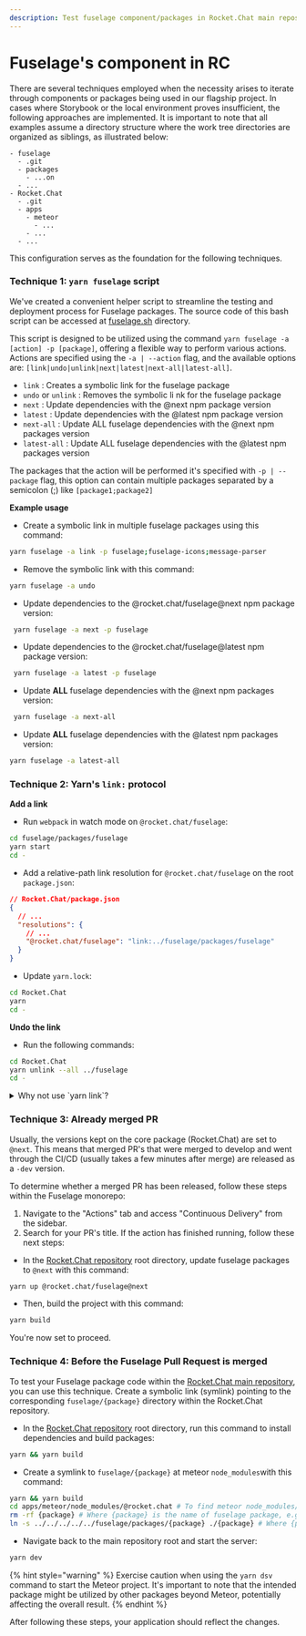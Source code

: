 ```yaml
---
description: Test fuselage component/packages in Rocket.Chat main repository
---
```


# Fuselage's component in RC

There are several techniques employed when the necessity arises to iterate through components or packages being used in our flagship project. In cases where Storybook or the local environment proves insufficient, the following approaches are implemented. It is important to note that all examples assume a directory structure where the work tree directories are organized as siblings, as illustrated below:

```
- fuselage
  - .git
  - packages
    - ...on
  - ...
- Rocket.Chat
  - .git
  - apps
    - meteor
      - ...
    - ...
  - ...
```

This configuration serves as the foundation for the following techniques.

### Technique 1: `yarn fuselage` script&#x20;

We've created a convenient helper script to streamline the testing and deployment process for Fuselage packages. The source code of this bash script can be accessed at [fuselage.sh](https://github.com/RocketChat/Rocket.Chat/blob/develop/fuselage.sh) directory.

This script is designed to be utilized using the command `yarn fuselage -a [action] -p [package]`, offering a flexible way to perform various actions. Actions are specified using the `-a | --action` flag, and the available options are: `[link|undo|unlink|next|latest|next-all|latest-all]`.

* &#x20;`link` : Creates a symbolic link for the fuselage package&#x20;
* &#x20;`undo` or `unlink` : Removes the symbolic li nk for the fuselage package&#x20;
* &#x20;`next` : Update dependencies with the @next npm package version&#x20;
* &#x20;`latest` : Update dependencies with the @latest npm package version&#x20;
* &#x20;`next-all` : Update ALL fuselage dependencies with the @next npm packages version&#x20;
* &#x20;`latest-all` : Update ALL fuselage dependencies with the @latest npm packages version

The packages that the action will be performed it's specified with `-p | --package`  flag, this option can contain multiple packages separated by a semicolon (;) like `[package1;package2]`

**Example usage**

* Create a symbolic link in multiple fuselage packages using this command:

```bash
yarn fuselage -a link -p fuselage;fuselage-icons;message-parser
```

* Remove the symbolic link with this command:&#x20;

```bash
yarn fuselage -a undo
```

* Update dependencies to the @rocket.chat/fuselage@next npm package version:

```bash
 yarn fuselage -a next -p fuselage
```

* Update dependencies to the @rocket.chat/fuselage@latest npm package version:

```bash
 yarn fuselage -a latest -p fuselage
```

* Update **ALL** fuselage dependencies with the @next npm packages version:

```bash
 yarn fuselage -a next-all
```

* Update **ALL** fuselage dependencies with the @latest npm packages version:&#x20;

```bash
yarn fuselage -a latest-all
```

### Technique 2: Yarn's `link:` protocol

**Add a link**

* Run `webpack` in watch mode on `@rocket.chat/fuselage`:

```bash
cd fuselage/packages/fuselage
yarn start
cd -
```

* Add a relative-path link resolution for `@rocket.chat/fuselage` on the root `package.json`:

```json
// Rocket.Chat/package.json
{
  // ...
  "resolutions": {
    // ...
    "@rocket.chat/fuselage": "link:../fuselage/packages/fuselage"
  }
}
```

* Update `yarn.lock`:

```bash
cd Rocket.Chat
yarn
cd -
```

**Undo the link**

* Run the following commands:

```bash
cd Rocket.Chat
yarn unlink --all ../fuselage
cd -
```



<details>

<summary>Why not use `yarn link`?</summary>

While the `yarn link` command typically achieves the desired outcome, Yarn seems to favor the "portal:" [protocol](https://yarnpkg.com/features/protocols), which can lead to dependency conflicts between worktrees. This preference poses limitations, making it unsuitable for this particular use case.

```
yarn link ../fuselage/packages/fuselage                                                                                                                                                                                    26581ms 
➤ YN0000: ┌ Resolution step
➤ YN0001: │ Error: @rocket.chat/css-in-js@workspace:~: Workspace not found (@rocket.chat/css-in-js@workspace:~)
    at ze.getWorkspaceByDescriptor (/Users/tasso/Projetos/Rocket.Chat/.yarn/releases/yarn-3.2.0.cjs:441:3273)
    at md.getCandidates (/Users/tasso/Projetos/Rocket.Chat/.yarn/releases/yarn-3.2.0.cjs:394:29907)
    at wd.getCandidates (/Users/tasso/Projetos/Rocket.Chat/.yarn/releases/yarn-3.2.0.cjs:395:1281)
    at wd.getCandidates (/Users/tasso/Projetos/Rocket.Chat/.yarn/releases/yarn-3.2.0.cjs:395:1281)
    at /Users/tasso/Projetos/Rocket.Chat/.yarn/releases/yarn-3.2.0.cjs:441:7765
    at Pg (/Users/tasso/Projetos/Rocket.Chat/.yarn/releases/yarn-3.2.0.cjs:394:11098)
    at le (/Users/tasso/Projetos/Rocket.Chat/.yarn/releases/yarn-3.2.0.cjs:441:7745)
➤ YN0000: └ Completed in 0s 391ms
➤ YN0000: Failed with errors in 0s 398ms
```

</details>

### Technique 3: Already merged PR

Usually, the versions kept on the core package (Rocket.Chat) are set to `@next`. This means that merged PR's that were merged to develop and went through the CI/CD (usually takes a few minutes after merge) are released as a `-dev` version.

To determine whether a merged PR has been released, follow these steps within the Fuselage monorepo:

1. Navigate to the "Actions" tab and access "Continuous Delivery" from the sidebar.
2. Search for your PR's title. If the action has finished running, follow these next steps:

* In the [Rocket.Chat repository](https://github.com/RocketChat/Rocket.Chat) root directory, update fuselage packages to `@next` with this command:

```bash
yarn up @rocket.chat/fuselage@next
```

* Then, build the project with this command:

```bash
yarn build
```

You're now set to proceed.

### Technique 4: Before the Fuselage Pull Request is merged

To test your Fuselage package code within the [Rocket.Chat main repository](https://github.com/RocketChat/Rocket.Chat), you can use this technique. Create a symbolic link (symlink) pointing to the corresponding `fuselage/{package}` directory within the Rocket.Chat repository.

* In the [Rocket.Chat repository](https://github.com/RocketChat/Rocket.Chat) root directory, run this command to install dependencies and build packages:

```bash
yarn && yarn build
```

* Create a symlink to `fuselage/{package}` at meteor `node_modules`with this command:

```bash
yarn && yarn build
cd apps/meteor/node_modules/@rocket.chat # To find meteor node_modules/@rocket.chat directory where the fuselage packages are installed
rm -rf {package} # Where {package} is the name of fuselage package, e.g: fuselage, message-parser, ui-kit, icons and others...
ln -s ../../../../../fuselage/packages/{package} ./{package} # Where {package} is the name of fuselage package and the path needs to aligned to your project location
```

* Navigate back to the main repository root and start the server:

```bash
yarn dev
```

{% hint style="warning" %}
Exercise caution when using the `yarn dsv` command to start the Meteor project. It's important to note that the intended package might be utilized by other packages beyond Meteor, potentially affecting the overall result.
{% endhint %}

After following these steps, your application should reflect the changes.

